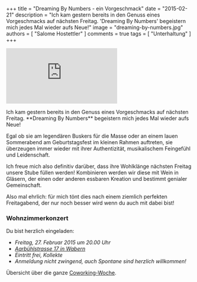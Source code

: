 +++
title = "Dreaming By Numbers - ein Vorgeschmack"
date = "2015-02-21"
description = "Ich kam gestern bereits in den Genuss eines Vorgeschmacks auf nächsten Freitag. 'Dreaming By Numbers' begeistern mich jedes Mal wieder aufs Neue!"
image = "dreaming-by-numbers.jpg"
authors = [ "Salome Hostettler" ]
comments = true
tags = [ "Unterhaltung" ]
+++

<p>
  <div class="embed-responsive embed-responsive-16by9">
    <iframe class="embed-responsive-item" src="https://www.youtube.com/embed/ulgzwZuOTts?rel=0" frameborder="0" allowfullscreen></iframe>
  </div>
</p>

<div class="lead">
Ich kam gestern bereits in den Genuss eines Vorgeschmacks auf nächsten Freitag. **Dreaming By Numbers** begeistern mich jedes Mal wieder aufs Neue!
</div>

Egal ob sie am legendären Buskers für die Masse oder an einem lauen Sommerabend am Geburtstagsfest im kleinen Rahmen auftreten, sie überzeugen immer wieder mit ihrer Authentizität, musikalischem Feingefühl und Leidenschaft.

Ich freue mich also definitiv darüber, dass ihre Wohlklänge nächsten Freitag unsere Stube füllen werden! Kombinieren werden wir diese mit Wein in Gläsern, der einen oder anderen essbaren Kreation und bestimmt genialer Gemeinschaft. 

Also mal ehrlich: für mich tönt dies nach einem ziemlich perfekten Freitagabend, der nur noch besser wird wenn du auch mit dabei bist!


### Wohnzimmerkonzert

Du bist herzlich eingeladen:

* *Freitag, 27. Februar 2015 um 20.00 Uhr*   
* *[Aarbühlstrasse 17 in Wabern](https://www.google.ch/maps/place/Aarb%C3%BChlstrasse+17,+3084+Wabern/@46.9313021,7.4474307,17z/data=!3m1!4b1!4m2!3m1!1s0x478e3832f0288359:0x8166ddc3f71f02dd)*   
* *Eintritt frei, Kollekte*   
* *Anmeldung nicht zwingend, auch Spontane sind herzlich willkommen!*


Übersicht über die ganze [Coworking-Woche](/blog/coworking-woche-plan/).
